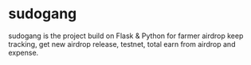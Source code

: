 # sudogang
sudogang is the project build on Flask &amp; Python for farmer airdrop keep tracking, get new airdrop release, testnet, total earn from airdrop and expense.
